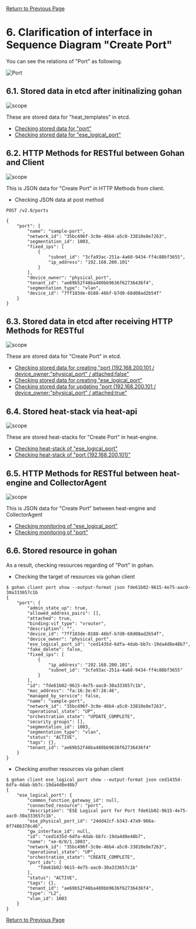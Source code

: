 [Return to Previous Page](00_logical_network.md)

# 6. Clarification of interface in Sequence Diagram "Create Port"
You can see the relations of "Port" as following.

![Port](resource/gohan_investigate_for_logicalnetwork.007.png)


## 6.1. Stored data in etcd after initinalizing gohan

![scope](../images/ESI_Sequence_diagram.002.png)

These are stored data for "heat_templates" in etcd.

* [Checking stored data for "port"](../heat_template/port.md)
* [Checking stored data for "ese_logical_port"](../heat_template/ese_logical_port.md)



## 6.2. HTTP Methods for RESTful between Gohan and Client

![scope](../images/ESI_Sequence_diagram.003.png)

This is JSON data for "Create Port" in HTTP Methods from client.

* Checking JSON data at post method
```
POST /v2.0/ports
```
```
{
    "port": {
        "name": "sample-port", 
        "network_id": "35bc496f-3c0e-46b4-a5c0-33810e8e7263", 
        "segmentation_id": 1003, 
        "fixed_ips": [
            {
                "subnet_id": "3cfa93ac-251a-4a60-9434-ff4c88bf3655", 
                "ip_address": "192.168.200.101"
            }
        ], 
        "device_owner": "physical_port", 
        "tenant_id": "ae69b52f46ba480bb9636f62736436f4", 
        "segmentation_type": "vlan", 
        "device_id": "7ff183de-0188-46bf-b7d0-68d08ad2b54f"
    }
}
```



## 6.3. Stored data in etcd after receiving HTTP Methods for RESTful

![scope](../images/ESI_Sequence_diagram.004.png)

These are stored data for "Create Port" in etcd.

* [Checking stored data for creating "port (192.168.200.101 / device_owner:"physical_port" / attached:false"](stored_in_etcd/CreatePort_01.md)
* [Checking stored data for creating "ese_logical_port"](stored_in_etcd/CreatePort_02.md)
* [Checking stored data for updating "port (192.168.200.101 / device_owner:"physical_port" / attached:true"](stored_in_etcd/CreatePort_03.md)



## 6.4. Stored heat-stack via heat-api

![scope](../images/ESI_Sequence_diagram.005.png)

These are stored heat-stacks for "Create Port" in heat-engine.

* [Checking heat-stack of "ese_logical_port"](heat-stack/CreatePort_01.md)
* [Checking heat-stack of "port (192.168.200.101)"](heat-stack/CreatePort_02.md)



## 6.5. HTTP Methods for RESTful between heat-engine and CollectorAgent

![scope](../images/ESI_Sequence_diagram.006.png)

This is JSON data for "Create Port" between heat-engine and CollectorAgent

* [Checking monitoring of "ese_logical_port"](collector_agents/CreatePort_01.md)
* [Checking monitoring of "port"](collector_agents/CreatePort_02.md)



## 6.6. Stored resource in gohan
As a result, checking resources regarding of "Port" in gohan.

* Checking the target of resources via gohan client
```
$ gohan client port show --output-format json fde61b02-9615-4e75-aac0-30a333657c1b
{
    "port": {
        "admin_state_up": true,
        "allowed_address_pairs": [],
        "attached": true,
        "binding:vif_type": "vrouter",
        "description": "",
        "device_id": "7ff183de-0188-46bf-b7d0-68d08ad2b54f",
        "device_owner": "physical_port",
        "ese_logical_port_id": "ced1435d-6dfa-4dab-bb7c-19da4d8e48b7",
        "fake_delete": false,
        "fixed_ips": [
            {
                "ip_address": "192.168.200.101",
                "subnet_id": "3cfa93ac-251a-4a60-9434-ff4c88bf3655"
            }
        ],
        "id": "fde61b02-9615-4e75-aac0-30a333657c1b",
        "mac_address": "fa:16:3e:67:26:46",
        "managed_by_service": false,
        "name": "sample-port",
        "network_id": "35bc496f-3c0e-46b4-a5c0-33810e8e7263",
        "operational_state": "UP",
        "orchestration_state": "UPDATE_COMPLETE",
        "security_groups": [],
        "segmentation_id": 1003,
        "segmentation_type": "vlan",
        "status": "ACTIVE",
        "tags": {},
        "tenant_id": "ae69b52f46ba480bb9636f62736436f4"
    }
}
```
* Checking another resources via gohan client
```
$ gohan client ese_logical_port show --output-format json ced1435d-6dfa-4dab-bb7c-19da4d8e48b7
{
    "ese_logical_port": {
        "common_function_gateway_id": null,
        "connected_resource": "port",
        "description": "ESE Logical port for Port fde61b02-9615-4e75-aac0-30a333657c1b",
        "ese_physical_port_id": "24dd42cf-b343-47a9-966a-8f7486378c46",
        "gw_interface_id": null,
        "id": "ced1435d-6dfa-4dab-bb7c-19da4d8e48b7",
        "name": "xe-0/0/1.1003",
        "network_id": "35bc496f-3c0e-46b4-a5c0-33810e8e7263",
        "operational_state": "UP",
        "orchestration_state": "CREATE_COMPLETE",
        "port_ids": [
            "fde61b02-9615-4e75-aac0-30a333657c1b"
        ],
        "status": "ACTIVE",
        "tags": {},
        "tenant_id": "ae69b52f46ba480bb9636f62736436f4",
        "type": "L2",
        "vlan_id": 1003
    }
}
```


[Return to Previous Page](00_logical_network.md)

